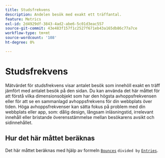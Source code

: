 ```yaml
---
title: Studsfrekvens
description: Andelen besök med exakt ett träffantal.
feature: Metrics
exl-id: 2d4929df-3843-4ad2-abe6-5c01d3eac557
source-git-commit: 43e483f157f1c2527f671eb43a165db86c77a7ce
workflow-type: tm+mt
source-wordcount: '108'
ht-degree: 0%

---
```


# Studsfrekvens

Mätvärdet för studsfrekvens visar antalet besök som innehöll exakt en träff jämfört med antalet besök på den sidan. Du kan använda det här måttet för att förstå vilka dimensionsobjekt som har den högsta avhoppsfrekvensen eller för att se en sammanlagd avhoppsfrekvens för din webbplats över tiden. Höga avhoppsfrekvenser kan sätta fokus på problem med din webbplats eller app, som: dålig design, långsam inläsningstid, irrelevant innehåll eller bristande överensstämmelse mellan besökarens avsikt och sidinnehållet.

## Hur det här måttet beräknas

Det här måttet beräknas med hjälp av formeln [`Bounces`](bounces.md) `divided by` [`Entries`](entries.md).
